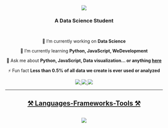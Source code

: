 <h1 align="center">
<img  src="https://readme-typing-svg.herokuapp.com/?font=Righteous&size=35&center=true&vCenter=true&width=500&height=70&duration=4000&lines=Hi+There!+👋;+I'm+Advik+Bhatt!;" />
</h1>

<h3 align="center">A Data Science Student</h3>

<br/>

<div align="center">
 
 🔭 I’m currently working on **Data Science**
 
 🌱 I’m currently learning **Python, JavaScript, WeDevelopment**

💬 Ask me about **Python, JavaScript, Data visualization... or anything [here](https://github.com/advikbhatt/advikbhatt/issues)**

⚡ Fun fact **Less than 0.5% of all data we create is ever used or analyzed**

 </div>
<div align="center"> 
  <a href="mailto:advikbhatt007@gmail.com">
    <img src="https://img.shields.io/badge/Gmail-333333?style=for-the-badge&logo=gmail&logoColor=red" />
  </a>
  <a href="https://www.linkedin.com/in/advikbhatt/" target="_blank">
    <img src="https://img.shields.io/badge/LinkedIn-0077B5?style=for-the-badge&logo=linkedin&logoColor=white" target="_blank" />
  </a>
  <a href="" target="_blank">
     <img src="https://img.shields.io/badge/Portfolio-FF5722?style=for-the-badge&logo=todoist&logoColor=white" target="_blank" /> 
</div>
 <hr/>
<h2 align="center">⚒️ Languages-Frameworks-Tools ⚒️</h2>
<br/>
<div align="center">
    <img src="https://skillicons.dev/icons?i=python,html,css,javascript,vscode,git,github,c,java,mysql" /> 
</div>
